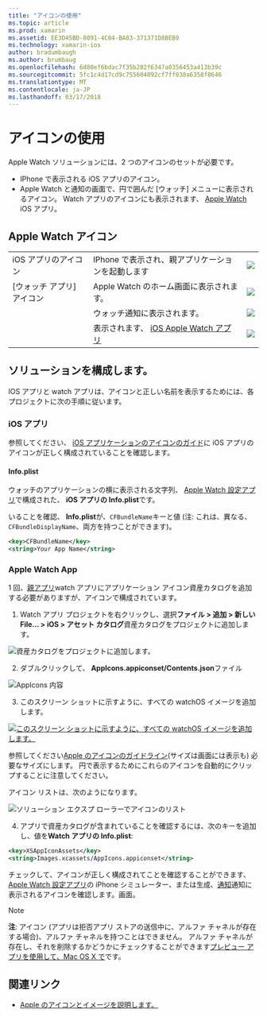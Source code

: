 ```yaml
---
title: "アイコンの使用"
ms.topic: article
ms.prod: xamarin
ms.assetid: EE3D45BD-8091-4C04-BA83-371371D8BEB9
ms.technology: xamarin-ios
author: bradumbaugh
ms.author: brumbaug
ms.openlocfilehash: 6d80ef6bdac7f35b282f6347a0356453a413b39c
ms.sourcegitcommit: 5fc1c4d17cd9c755604092cf7ff038a6358f8646
ms.translationtype: MT
ms.contentlocale: ja-JP
ms.lasthandoff: 03/17/2018
---
```

# <a name="working-with-icons"></a>アイコンの使用

Apple Watch ソリューションには、2 つのアイコンのセットが必要です。

* IPhone で表示される iOS アプリのアイコン。
* Apple Watch と通知の画面で、円で囲んだ [ウォッチ] メニューに表示されるアイコン。 Watch アプリのアイコンにも表示されます、 [Apple Watch](~/ios/watchos/app-fundamentals/settings.md) iOS アプリ。

## <a name="apple-watch-icons"></a>Apple Watch アイコン

| | | |
|-|-|-|
|iOS アプリのアイコン|IPhone で表示され、親アプリケーションを起動します|![](icons-images/icon-ios.png)|
|[ウォッチ アプリ] アイコン|Apple Watch のホーム画面に表示されます。|![](icons-images/icon-home.png)|
||ウォッチ通知に表示されます。|![](icons-images/notification-icon.png)|
||表示されます、 [iOS Apple Watch アプリ](~/ios/watchos/app-fundamentals/settings.md)|![](icons-images/watch-app-sml.png)|

## <a name="configuring-your-solution"></a>ソリューションを構成します。

IOS アプリと watch アプリは、アイコンと正しい名前を表示するためには、各プロジェクトに次の手順に従います。

### <a name="ios-app"></a>iOS アプリ

参照してください、 [iOS アプリケーションのアイコンのガイド](~/ios/app-fundamentals/images-icons/app-icons.md)に iOS アプリのアイコンが正しく構成されていることを確認します。

#### <a name="infoplist"></a>Info.plist

ウォッチのアプリケーションの横に表示される文字列、 [Apple Watch 設定アプリ](~/ios/watchos/app-fundamentals/settings.md)で構成された、 **iOS アプリの Info.plist**です。

いることを確認、 **Info.plist**が、`CFBundleName`キーと値 (注: これは、異なる、 `CFBundleDisplayName`、両方を持つことができます)。

```xml
<key>CFBundleName</key>
<string>Your App Name</string>
```

### <a name="apple-watch-app"></a>Apple Watch App

1 回、[親アプリ](~/ios/watchos/app-fundamentals/parent-app.md)watch アプリにアプリケーション アイコン資産カタログを追加する必要がありますが、アイコンで構成されています。

1. Watch アプリ プロジェクトを右クリックし、選択**ファイル > 追加 > 新しい File… > iOS > アセット カタログ**資産カタログをプロジェクトに追加します。

 ![](icons-images/newasset.png "資産カタログをプロジェクトに追加します。")

2. ダブルクリックして、 **AppIcons.appiconset/Contents.json**ファイル

  ![](icons-images/xcassets-iconset-sml.png "AppIcons 内容")

3. このスクリーン ショットに示すように、すべての watchOS イメージを追加します。

  [![](icons-images/appicons-sml.png "このスクリーン ショットに示すように、すべての watchOS イメージを追加します。")](icons-images/appicons.png#lightbox)

  参照してください[Apple のアイコンのガイドライン](https://developer.apple.com/library/prerelease/ios/documentation/UserExperience/Conceptual/WatchHumanInterfaceGuidelines/IconandImageSizes.html)(サイズは画面には表示も) 必要なサイズにします。 円で表示するためにこれらのアイコンを自動的にクリップすることに注意してください。

  アイコン リストは、次のようになります。

  ![](icons-images/xcassets-complete-sml.png "ソリューション エクスプ ローラーでアイコンのリスト")

4. アプリで資産カタログが含まれていることを確認するには、次のキーを追加し、値を**Watch アプリの Info.plist**:

```xml
<key>XSAppIconAssets</key>
<string>Images.xcassets/AppIcons.appiconset</string>
```

チェックして、アイコンが正しく構成されてことを確認することができます、 [Apple Watch 設定アプリ](~/ios/watchos/app-fundamentals/settings.md)の iPhone シミュレーター、または生成、[通知](~/ios/watchos/platform/notifications.md)通知に表示されるアイコンを確認します。画面。

> [!NOTE]
> **注**: アイコン (アプリは拒否アプリ ストアの送信中に、アルファ チャネルが存在する場合)、アルファ チャネルを持つことはできません。 アルファ チャネルが存在し、それを削除するかどうかにチェックすることができます[プレビュー アプリを使用して、Mac OS X で](~/ios/watchos/troubleshooting.md#noalpha)です。


## <a name="related-links"></a>関連リンク

- [Apple のアイコンとイメージを説明します。](https://developer.apple.com/library/prerelease/ios/documentation/UserExperience/Conceptual/WatchHumanInterfaceGuidelines/IconandImageSizes.html)
